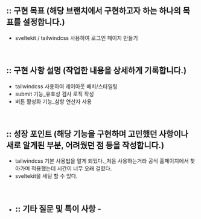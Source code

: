## :: 구현 목표 (해당 브랜치에서 구현하고자 하는 하나의 목표를 설정합니다.) 
- sveltekit / tailwindcss 사용하여 로그인 페이지 만들기 
<br />  

## :: 구현 사항 설명 (작업한 내용을 상세하게 기록합니다.) 
- tailwindcss 사용하여 레이아웃 배치/스타일링 
- submit 기능_유효성 검사 로직 작성 
- 버튼 활성화 기능_삼항 연산자 사용  
<br />

## :: 성장 포인트 (해당 기능을 구현하며 고민했던 사항이나 새로 알게된 부분, 어려웠던 점 등을 작성합니다.) 
- tailwindcss 기본 사용법을 알게 되었다._처음 사용하는거라 공식 홈페이지에서 찾아가며 적용했는데 시간이 너무 오래 걸렸다. 
- sveltekit을 세팅 할 수 있다.  
<br />  

- ## :: 기타 질문 및 특이 사항 - 

